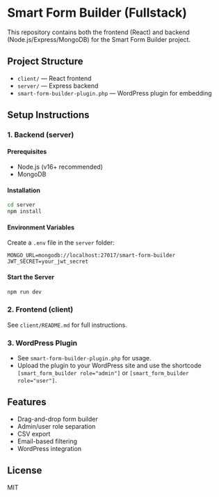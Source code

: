 # Smart Form Builder (Fullstack)

This repository contains both the frontend (React) and backend (Node.js/Express/MongoDB) for the Smart Form Builder project.

## Project Structure
- `client/` — React frontend
- `server/` — Express backend
- `smart-form-builder-plugin.php` — WordPress plugin for embedding

## Setup Instructions

### 1. Backend (server)
#### Prerequisites
- Node.js (v16+ recommended)
- MongoDB

#### Installation
```bash
cd server
npm install
```

#### Environment Variables
Create a `.env` file in the `server` folder:
```
MONGO_URL=mongodb://localhost:27017/smart-form-builder
JWT_SECRET=your_jwt_secret
```

#### Start the Server
```bash
npm run dev
```

### 2. Frontend (client)
See `client/README.md` for full instructions.

### 3. WordPress Plugin
- See `smart-form-builder-plugin.php` for usage.
- Upload the plugin to your WordPress site and use the shortcode `[smart_form_builder role="admin"]` or `[smart_form_builder role="user"]`.

## Features
- Drag-and-drop form builder
- Admin/user role separation
- CSV export
- Email-based filtering
- WordPress integration

## License
MIT
